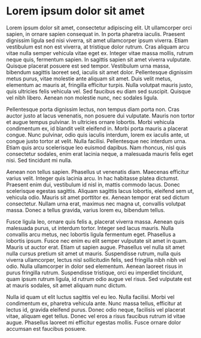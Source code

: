 # Lorem ipsum dolor sit amet

Lorem ipsum dolor sit amet, consectetur adipiscing elit. Ut ullamcorper orci sapien, in ornare sapien consequat in. In porta pharetra iaculis. Praesent dignissim ligula sed nisi viverra, sit amet ullamcorper ipsum viverra. Etiam vestibulum est non est viverra, at tristique dolor rutrum. Cras aliquam arcu vitae nulla semper vehicula vitae eget ex. Integer vitae massa mollis, rutrum neque quis, fermentum sapien. In sagittis sapien sit amet viverra vulputate. Quisque placerat posuere est sed tempor. Vestibulum urna massa, bibendum sagittis laoreet sed, iaculis sit amet dolor. Pellentesque dignissim metus purus, vitae molestie ante aliquam sit amet. Duis velit metus, elementum ac mauris at, fringilla efficitur turpis. Nulla volutpat mauris justo, quis ultricies felis vehicula vel. Sed faucibus eu diam sed suscipit. Quisque vel nibh libero. Aenean non molestie nunc, nec sodales ligula.

Pellentesque porta dignissim lectus, non tempus diam porta non. Cras auctor justo at lacus venenatis, non posuere dui vulputate. Mauris non tortor et augue tempus pulvinar. In ultricies ornare lobortis. Morbi vehicula condimentum ex, id blandit velit eleifend in. Morbi porta mauris a placerat congue. Nunc pulvinar, odio quis iaculis interdum, lorem ex iaculis ante, ut congue justo tortor at velit. Nulla facilisi. Pellentesque nec interdum urna. Etiam quis arcu scelerisque leo euismod dapibus. Nam rhoncus, nisl quis consectetur sodales, enim erat lacinia neque, a malesuada mauris felis eget nisi. Sed tincidunt mi nulla.

Aenean non tellus sapien. Phasellus ut venenatis diam. Maecenas efficitur varius velit. Integer quis lacinia arcu. In hac habitasse platea dictumst. Praesent enim dui, vestibulum id nisl in, mattis commodo lacus. Donec scelerisque egestas sagittis. Aliquam sagittis lacus lobortis, eleifend sem ut, vehicula odio. Mauris sit amet porttitor ex. Aenean tempor erat sed dictum consectetur. Nullam urna erat, maximus nec magna ut, convallis volutpat massa. Donec a tellus gravida, varius lorem eu, bibendum tellus.

Fusce ligula leo, ornare quis felis a, placerat viverra massa. Aenean quis malesuada purus, ut interdum tortor. Integer sed lacus mauris. Nulla convallis arcu metus, nec lobortis ligula fermentum eget. Phasellus a lobortis ipsum. Fusce nec enim eu elit semper vulputate sit amet in quam. Mauris ut auctor erat. Etiam ut sapien augue. Phasellus vel nulla sit amet nulla cursus pretium sit amet ut mauris. Suspendisse rutrum, nulla quis viverra ullamcorper, lectus nisl sollicitudin felis, sed fringilla nibh nibh vel odio. Nulla ullamcorper in dolor sed elementum. Aenean laoreet risus in purus fringilla rutrum. Suspendisse tristique, orci eu imperdiet tincidunt, quam ipsum rutrum ligula, id rutrum odio augue vel risus. Sed vulputate est at mauris sodales, sit amet aliquam nunc dictum.

Nulla id quam ut elit luctus sagittis vel eu leo. Nulla facilisi. Morbi vel condimentum ex, pharetra vehicula ante. Nunc massa tellus, efficitur at lectus id, gravida eleifend purus. Donec odio neque, facilisis vel placerat vitae, aliquam eget tellus. Donec vel eros a risus faucibus rutrum id vitae augue. Phasellus laoreet mi efficitur egestas mollis. Fusce ornare dolor accumsan est faucibus posuere. 
